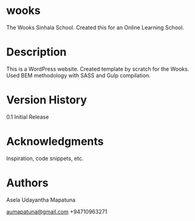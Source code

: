 # wooks

The Wooks Sinhala School. Created this for an Online Learning School.

# Description
This is a WordPress website. Created template by scratch for the Wooks. Used BEM methodology with SASS and Gulp compilation.

# Version History
0.1
Initial Release

# Acknowledgments
Inspiration, code snippets, etc.

# Authors
Asela Udayantha Mapatuna


aumapatuna@gmail.com
+94710963271
